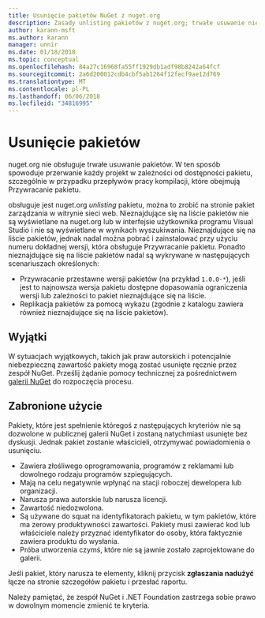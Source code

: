 ```yaml
---
title: Usunięcie pakietów NuGet z nuget.org
description: Zasady unlisting pakietów z nuget.org; trwałe usuwanie nie jest obsługiwany z wyjątkiem na pakiety narusza inne zasady.
author: karann-msft
ms.author: karann
manager: unnir
ms.date: 01/18/2018
ms.topic: conceptual
ms.openlocfilehash: 84a27c16968fa55ff1929db1adf98b8242a64fcf
ms.sourcegitcommit: 2a6d200012cdb4cbf5ab1264f12fecf9ae12d769
ms.translationtype: MT
ms.contentlocale: pl-PL
ms.lasthandoff: 06/06/2018
ms.locfileid: "34816995"
---
```

# <a name="deleting-packages"></a>Usunięcie pakietów

nuget.org nie obsługuje trwałe usuwanie pakietów. W ten sposób spowoduje przerwanie każdy projekt w zależności od dostępności pakietu, szczególnie w przypadku przepływów pracy kompilacji, które obejmują Przywracanie pakietu.

obsługuje jest nuget.org *unlisting* pakietu, można to zrobić na stronie pakiet zarządzania w witrynie sieci web. Nieznajdujące się na liście pakietów nie są wyświetlane na nuget.org lub w interfejsie użytkownika programu Visual Studio i nie są wyświetlane w wynikach wyszukiwania. Nieznajdujące się na liście pakietów, jednak nadal można pobrać i zainstalować przy użyciu numeru dokładnej wersji, która obsługuje Przywracanie pakietu. Ponadto nieznajdujące się na liście pakietów nadal są wykrywane w następujących scenariuszach określonych:

- Przywracanie przestawne wersji pakietów (na przykład `1.0.0-*`), jeśli jest to najnowsza wersja pakietu dostępne dopasowania ograniczenia wersji lub zależności to pakiet nieznajdujące się na liście.
- Replikacja pakietów za pomocą wykazu (zgodnie z katalogu zawiera również nieznajdujące się na liście pakietów).

## <a name="exceptions"></a>Wyjątki

W sytuacjach wyjątkowych, takich jak praw autorskich i potencjalnie niebezpieczną zawartość pakiety mogą zostać usunięte ręcznie przez zespół NuGet. Prześlij żądanie pomocy technicznej za pośrednictwem [galerii NuGet](http://www.nuget.org) do rozpoczęcia procesu.

## <a name="prohibited-use"></a>Zabronione użycie

Pakiety, które jest spełnienie któregoś z następujących kryteriów nie są dozwolone w publicznej galerii NuGet i zostaną natychmiast usunięte bez dyskusji. Jednak pakiet zostanie właścicieli, otrzymywać powiadomienia o usunięciu.

- Zawiera złośliwego oprogramowania, programów z reklamami lub dowolnego rodzaju programów szpiegujących.
- Mają na celu negatywnie wpłynąć na stacji roboczej dewelopera lub organizacji.
- Narusza prawa autorskie lub narusza licencji.
- Zawartość niedozwolona.
- Są używane do squat na identyfikatorach pakietu, w tym pakietów, które ma zerowy produktywności zawartości. Pakiety musi zawierać kod lub właściciele należy przyznać identyfikator do osoby, która faktycznie zawiera produktu do wysłania.
- Próba utworzenia czymś, które nie są jawnie zostało zaprojektowane do galerii.

Jeśli pakiet, który narusza te elementy, kliknij przycisk **zgłaszania nadużyć** łącze na stronie szczegółów pakietu i przesłać raportu.

Należy pamiętać, że zespół NuGet i .NET Foundation zastrzega sobie prawo w dowolnym momencie zmienić te kryteria.
